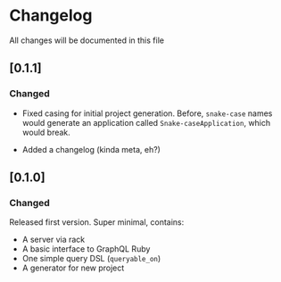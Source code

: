 # Changelog

All changes will be documented in this file

## [0.1.1]
### Changed
- Fixed casing for initial project generation. Before, `snake-case`
names would generate an application called `Snake-caseApplication`,
which would break.

- Added a changelog (kinda meta, eh?)


## [0.1.0]
### Changed
Released first version. Super minimal, contains:
- A server via rack
- A basic interface to GraphQL Ruby
- One simple query DSL (`queryable_on`)
- A generator for new project

